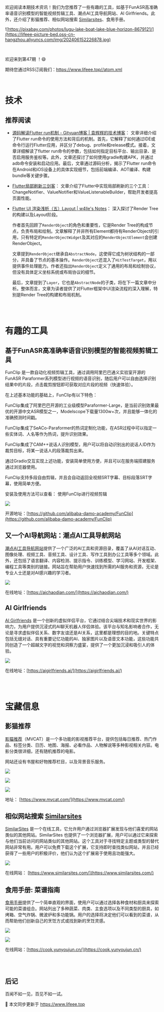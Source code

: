 欢迎阅读本期技术资讯！我们为您推荐了一些有趣的工具，如基于FunASR高准确率语音识别模型的智能视频剪辑工具、潮点AI工具导航网站、AI Girlfriends。此外，还介绍了影猫推荐、相似网站搜索   [Similarsites](https://www.similarsites.com/)、食用手册。

![https://pixabay.com/photos/lugu-lake-boat-lake-blue-horizon-8679121/](https://lifeee-picture-bed.oss-cn-hangzhou.aliyuncs.com/img/202406152226878.jpg)

<!-- more -->



<br />

欢迎来到第47期 ！😄

期待您通过RSS订阅我们：https://www.lifeee.top//atom.xml

<br />

# 技术


## 推荐阅读

- [源码解读Flutter run机制 - Gityuan博客 | 袁辉辉的技术博客](https://gityuan.com/2019/09/07/flutter_run/?utm_source=pocket_shared)： 文章详细介绍了Flutter run命令的使用方法和背后的机制。首先，它解释了如何通过IDE或命令行运行Flutter应用，并区分了debug、profile和release模式。接着，文章详细解读了flutter run命令的参数，包括如何指定目标平台、输出目录、是否启用服务鉴权等。此外，文章还探讨了如何使用gradle构建APK，并通过adb命令安装和启动应用。最后，文章通过源码分析，揭示了Flutter run命令在Android和iOS设备上的具体实现细节，包括前端编译、AOT编译、构建bundle等关键步骤。

-  [Flutter局部刷新三剑客](https://juejin.cn/post/7381767811679502346)： 文章介绍了Flutter中实现局部刷新的三个工具：ChangeNotifier、ValueNotifier和ValueListenableBuilder，帮助开发者提高页面性能。

- [Flutter UI 渲染浅析（五）Layout | w4lle's Notes](http://w4lle.com/2021/01/15/flutter-ui-layout/?utm_source=pocket_shared)： 深入探讨了Render Tree的构建以及Layout阶段。

  作者首先回顾了`RenderObject`的角色和重要性，它是Render Tree的构成节点，负责布局和绘制。文章解释了并非所有Element都持有RenderObject的引用，只有特定的`RenderObjectWidget`及其对应的`RenderObjectElement`会创建RenderObject。

  文章提到`RenderObject`继承自`AbstractNode`，这使得它成为树状结构的一部分，并具备了节点的基本操作。`RenderObject`还混入了`HitTestTarget`，用以提供事件处理能力。作者还指出`RenderObject`定义了通用的布局和绘制协议，但没有具体定义坐标系统或布局协议的细节。

  最后，文章提到了`Layer`，它也是`AbstractNode`的子类，将在下一篇文章中分析。整体而言，文章为读者提供了对Flutter框架中UI渲染流程的深入理解，特别是Render Tree的构建和布局机制。

<br />

<br />

# 有趣的工具

## 基于FunASR高准确率语音识别模型的智能视频剪辑工具

FunClip 是一款自动化视频剪辑工具，通过调用阿里巴巴通义实验室开源的FunASR Paraformer系列模型进行视频的语音识别，随后用户可以自由选择识别结果中的片段，点击裁剪按钮即可获取对应片段的视频（快速体验）。

在上述基本功能的基础上，FunClip有以下特色：

FunClip集成了阿里巴巴开源的工业级模型Paraformer-Large，是当前识别效果最优的开源中文ASR模型之一，Modelscope下载量1300w+次，并且能够一体化的准确预测时间戳。

FunClip集成了SeACo-Paraformer的热词定制化功能，在ASR过程中可以指定一些实体词、人名等作为热词，提升识别效果。

FunClip集成了CAM++说话人识别模型，用户可以将自动识别出的说话人ID作为裁剪目标，将某一说话人的段落裁剪出来。

通过Gradio交互实现上述功能，安装简单使用方便，并且可以在服务端搭建服务通过浏览器使用。

FunClip支持多段自由剪辑，并且会自动返回全视频SRT字幕、目标段落SRT字幕，使用简单方便。

安装及使用方法可以查看： 使用FunClip进行视频剪辑

![](https://lifeee-picture-bed.oss-cn-hangzhou.aliyuncs.com/img/202403282310265.png)

开源地址：[https://github.com/alibaba-damo-academy/FunClip](https://github.com/alibaba-damo-academy/FunClip)



##  又一个AI导航网站：潮点AI工具导航网站

[潮点AI工具导航网站](https://aichaodian.com/)提供了一个广泛的AI工具和资源目录，覆盖了从AI对话互动、图像处理、视频工具、音频工具、设计工具、写作工具到办公工具等多个领域。此外，还包括了语言翻译、内容检测、提示指令、训练模型、学习网站、开发框架、编程工具等类别的链接。网站旨在帮助用户快速找到所需的AI服务和资源，无论是专业人士还是对AI感兴趣的学习者。

![](https://lifeee-picture-bed.oss-cn-hangzhou.aliyuncs.com/img/202406182334088.png)

在线地址：[https://aichaodian.com/](https://aichaodian.com/)



## AI Girlfriends 

[AI Girlfriends](https://aigirlfriends.ai/) 是一个创新的虚拟伴侣平台，它通过结合尖端技术和现实世界的影响力，为用户提供沉浸式的AI聊天机器人伴侣体验。该平台与知名影响者合作，无论是寻求虚拟伴侣关系、数字友谊还是AI关系，这里都是理想的目的地。关键特点包括无缝对话、具有重要记忆功能的AI、独家图片以及语音文本功能，这些功能共同创造了一个超越文字的视觉和洞察力盛宴，提供了一个更加沉浸和吸引人的体验。

![](https://lifeee-picture-bed.oss-cn-hangzhou.aliyuncs.com/img/202406182338611.png)

在线地址：[https://aigirlfriends.ai/](https://aigirlfriends.ai/)

<br />

<br />

# 宝藏信息



## 影猫推荐

[影猫推荐]()（MVCAT）是一个多功能的影视推荐平台，提供包括每日推荐、热门作品、标签分类、日历、地图、海报、必看作品、人物解说等多种影视相关内容。电影分类很详细，还有随机推荐的电影。

网站还设有书屋和好物推荐栏目，以及背景音乐服务。

![](https://lifeee-picture-bed.oss-cn-hangzhou.aliyuncs.com/img/202406182328165.png)

![](https://lifeee-picture-bed.oss-cn-hangzhou.aliyuncs.com/img/202406182329331.png)

![](https://lifeee-picture-bed.oss-cn-hangzhou.aliyuncs.com/img/202406182329915.png)

地址： [https://www.mvcat.com/](https://www.mvcat.com/) 



## 相似网站搜索   [Similarsites](https://www.similarsites.com/)



[SimilarSites](https://www.similarsites.com/) 是一个在线工具，它允许用户通过浏览器扩展发现与他们喜爱的网站类似的其他网站。SimilarSites 也提供了一个浏览器扩展，用户可以通过它来探索与他们当前访问的网站类似的其他网站。这个工具对于寻找特定主题或类型的替代网站非常有用。用户可以免费下载这个扩展，它支持即时查找类似网站，并且已经获得了一些用户的积极评价，他们认为这个扩展易于使用且功能强大。

![](https://lifeee-picture-bed.oss-cn-hangzhou.aliyuncs.com/img/202406182340422.png)

在线网站： [https://www.similarsites.com/](https://www.similarsites.com/)



## 食用手册: 菜谱指南



[食用手册](https://cook.yunyoujun.cn/)提供了一个简单直观的界面，使用户可以通过选择各种食材和厨具来探索可能的菜谱组合。网站列出了多种蔬菜、肉类、主食选项以及不同类型的厨具，如烤箱、空气炸锅、微波炉和多功能锅。用户的选择将决定他们可以看到的菜谱，从而帮助他们创新自己的烹饪方式或找到新的烹饪灵感。

![](https://lifeee-picture-bed.oss-cn-hangzhou.aliyuncs.com/img/202406182347770.png)

![](https://lifeee-picture-bed.oss-cn-hangzhou.aliyuncs.com/img/202406182348650.png)

在线网站：[https://cook.yunyoujun.cn/](https://cook.yunyoujun.cn/)

<br />

<br />

## 后记

百闻不如一见，百见不如一试。

🎉 本文同步更新于  https://www.lifeee.top



